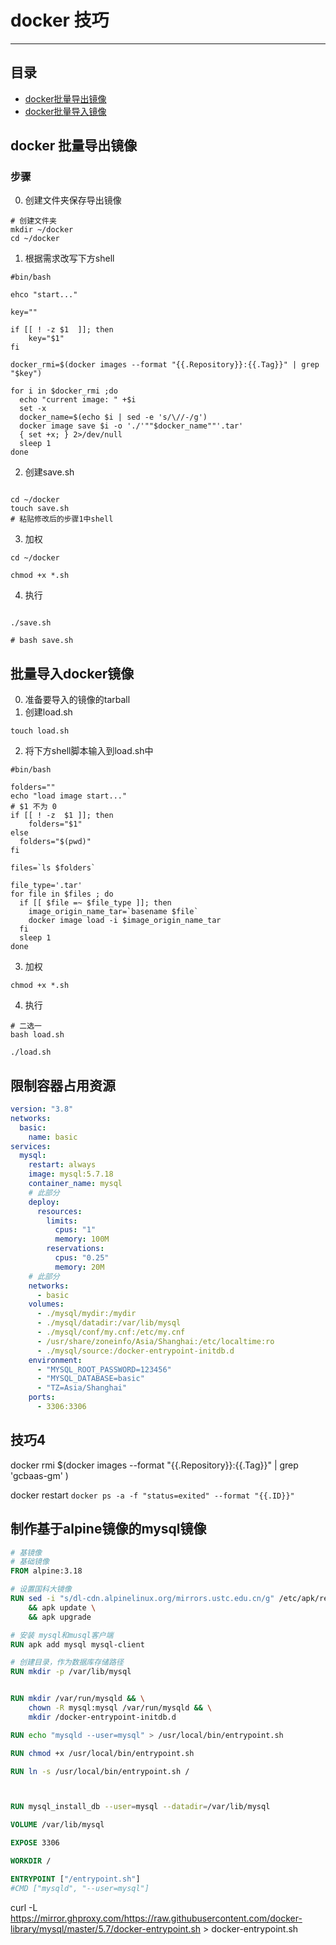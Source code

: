 <a id="top"></a>

# docker 技巧

----

## 目录

* [docker批量导出镜像](#1)
* [docker批量导入镜像](#2)

<a id="1"></a>

## docker 批量导出镜像

### 步骤

0. 创建文件夹保存导出镜像

```shell
# 创建文件夹
mkdir ~/docker
cd ~/docker
```

1. 根据需求改写下方shell

```shell
#bin/bash

ehco "start..."

key=""

if [[ ! -z $1  ]]; then
	key="$1"
fi

docker_rmi=$(docker images --format "{{.Repository}}:{{.Tag}}" | grep "$key")

for i in $docker_rmi ;do
  echo "current image: " +$i
  set -x
  docker_name=$(echo $i | sed -e 's/\//-/g')
  docker image save $i -o './'""$docker_name""'.tar'
  { set +x; } 2>/dev/null
  sleep 1
done
```

2. 创建save.sh

```shell

cd ~/docker
touch save.sh
# 粘贴修改后的步骤1中shell
```

3. 加权

```shell
cd ~/docker

chmod +x *.sh
```

4. 执行

```shell

./save.sh

# bash save.sh
```

<a id="2"></a>

<a id="2"></a>

## 批量导入docker镜像

0. 准备要导入的镜像的tarball
1. 创建load.sh

```shell
touch load.sh
```

2. 将下方shell脚本输入到load.sh中

```shell
#bin/bash

folders=""
echo "load image start..."
# $1 不为 0
if [[ ! -z  $1 ]]; then
    folders="$1"
else
  folders="$(pwd)"
fi

files=`ls $folders`

file_type='.tar'
for file in $files ; do
  if [[ $file =~ $file_type ]]; then
    image_origin_name_tar=`basename $file`
    docker image load -i $image_origin_name_tar
  fi
  sleep 1
done

```

3. 加权

```shell
chmod +x *.sh
```

4. 执行

```shell
# 二选一
bash load.sh

./load.sh
```

## 限制容器占用资源

```yaml
version: "3.8"
networks:
  basic:
    name: basic
services:
  mysql:
    restart: always
    image: mysql:5.7.18
    container_name: mysql
    # 此部分
    deploy:
      resources:
        limits:
          cpus: "1"
          memory: 100M
        reservations:
          cpus: "0.25"
          memory: 20M
    # 此部分
    networks:
      - basic
    volumes:
      - ./mysql/mydir:/mydir
      - ./mysql/datadir:/var/lib/mysql
      - ./mysql/conf/my.cnf:/etc/my.cnf
      - /usr/share/zoneinfo/Asia/Shanghai:/etc/localtime:ro
      - ./mysql/source:/docker-entrypoint-initdb.d
    environment:
      - "MYSQL_ROOT_PASSWORD=123456"
      - "MYSQL_DATABASE=basic"
      - "TZ=Asia/Shanghai"
    ports:
      - 3306:3306
```

[comment]: <> (https://blog.csdn.net/qq_36148847/article/details/79427878)

## 技巧4

docker rmi $(docker images --format "{{.Repository}}:{{.Tag}}" | grep 'gcbaas-gm' )

docker restart `docker ps -a -f "status=exited" --format "{{.ID}}"`

## 制作基于alpine镜像的mysql镜像

```dockerfile
# 基镜像
# 基础镜像
FROM alpine:3.18

# 设置国科大镜像
RUN sed -i "s/dl-cdn.alpinelinux.org/mirrors.ustc.edu.cn/g" /etc/apk/repositories \
    && apk update \
    && apk upgrade

# 安装 mysql和musql客户端
RUN apk add mysql mysql-client

# 创建目录，作为数据库存储路径
RUN mkdir -p /var/lib/mysql


RUN mkdir /var/run/mysqld && \
    chown -R mysql:mysql /var/run/mysqld && \
    mkdir /docker-entrypoint-initdb.d

RUN echo "mysqld --user=mysql" > /usr/local/bin/entrypoint.sh

RUN chmod +x /usr/local/bin/entrypoint.sh

RUN ln -s /usr/local/bin/entrypoint.sh /



RUN mysql_install_db --user=mysql --datadir=/var/lib/mysql

VOLUME /var/lib/mysql

EXPOSE 3306

WORKDIR /

ENTRYPOINT ["/entrypoint.sh"]
#CMD ["mysqld", "--user=mysql"]


```

curl -L https://mirror.ghproxy.com/https://raw.githubusercontent.com/docker-library/mysql/master/5.7/docker-entrypoint.sh >
docker-entrypoint.sh